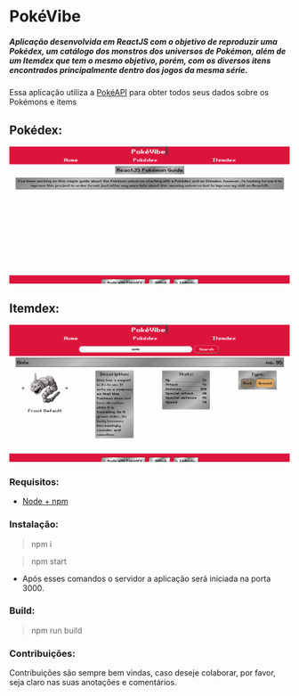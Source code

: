 # PokéVibe

##### Aplicação desenvolvida em ReactJS com o objetivo de reproduzir uma Pokédex, um catálogo dos monstros dos universos de Pokémon, além de um Itemdex que tem o mesmo objetivo, porém, com os diversos itens encontrados principalmente dentro dos jogos da mesma série.



Essa aplicação utiliza a [PokéAPI](https://pokeapi.co/) para obter todos seus dados sobre os Pokémons e items

## Pokédex:
![Podekex](https://raw.githubusercontent.com/doravantebeto/pokeVibe/master/Pokedex.gif)

## Itemdex:
![Podekex](https://raw.githubusercontent.com/doravantebeto/pokeVibe/master/itemdex.gif)

### Requisitos:
- [Node + npm](https://nodejs.org/en/download/)


### Instalação:
> npm i

> npm start
- Após esses comandos o servidor a aplicação será iniciada na porta 3000.


### Build:
> npm run build

### Contribuições:
Contribuições são sempre bem vindas, caso deseje colaborar, por favor, seja claro nas suas anotações e comentários.
